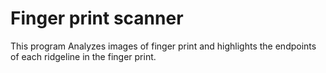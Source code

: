 # Finger print scanner

This program Analyzes images of finger print and highlights the endpoints of each ridgeline in the finger print.
